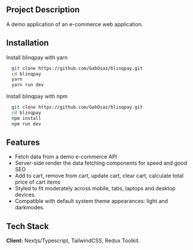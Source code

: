 ## Project Description

A demo application of an e-commerce web application.

## Installation

Install blinqpay with yarn

```bash
  git clone https://github.com/GabOsaz/blinqpay.git
  cd blinqpay
  yarn
  yarn run dev
```
Install blinqpay with npm

```bash
  git clone https://github.com/GabOsaz/blinqpay.git
  cd blinqpay
  npm install
  npm run dev
```


## Features

- Fetch data from a demo e-commerce API
- Server-side render the data fetching components for speed and good SEO
- Add to cart, remove from cart, update cart, clear cart, calculate total price of cart items
- Styled to fit moderately across mobile, tabs, laptops and desktop devices.
- Compatible with default system theme appearances: light and darkmodes.

## Tech Stack

**Client:** Nextjs/Typescript, TailwindCSS, Redux Toolkit.

